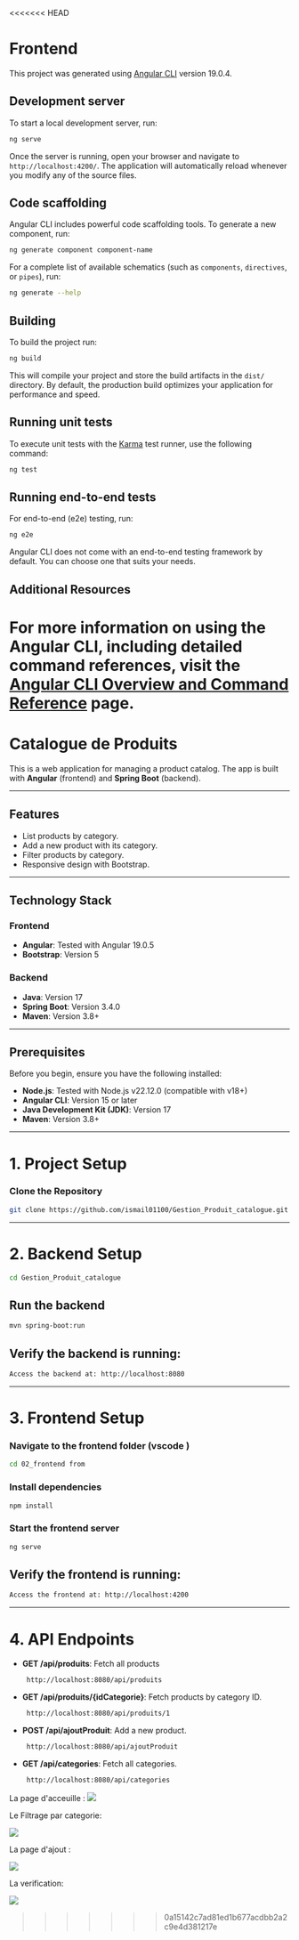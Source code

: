 <<<<<<< HEAD
# Frontend

This project was generated using [Angular CLI](https://github.com/angular/angular-cli) version 19.0.4.

## Development server

To start a local development server, run:

```bash
ng serve
```

Once the server is running, open your browser and navigate to `http://localhost:4200/`. The application will automatically reload whenever you modify any of the source files.

## Code scaffolding

Angular CLI includes powerful code scaffolding tools. To generate a new component, run:

```bash
ng generate component component-name
```

For a complete list of available schematics (such as `components`, `directives`, or `pipes`), run:

```bash
ng generate --help
```

## Building

To build the project run:

```bash
ng build
```

This will compile your project and store the build artifacts in the `dist/` directory. By default, the production build optimizes your application for performance and speed.

## Running unit tests

To execute unit tests with the [Karma](https://karma-runner.github.io) test runner, use the following command:

```bash
ng test
```

## Running end-to-end tests

For end-to-end (e2e) testing, run:

```bash
ng e2e
```

Angular CLI does not come with an end-to-end testing framework by default. You can choose one that suits your needs.

## Additional Resources

For more information on using the Angular CLI, including detailed command references, visit the [Angular CLI Overview and Command Reference](https://angular.dev/tools/cli) page.
=======
# Catalogue de Produits

This is a web application for managing a product catalog. The app is built with **Angular** (frontend) and **Spring Boot** (backend).

---

## Features
- List products by category.
- Add a new product with its category.
- Filter products by category.
- Responsive design with Bootstrap.

---

## Technology Stack
### Frontend
- **Angular**: Tested with Angular 19.0.5
- **Bootstrap**: Version 5

### Backend
- **Java**: Version 17
- **Spring Boot**: Version 3.4.0
- **Maven**: Version 3.8+

---

## Prerequisites
Before you begin, ensure you have the following installed:
- **Node.js**: Tested with Node.js v22.12.0 (compatible with v18+)
- **Angular CLI**: Version 15 or later
- **Java Development Kit (JDK)**: Version 17
- **Maven**: Version 3.8+

---

# 1. Project Setup

### Clone the Repository

```bash
git clone https://github.com/ismail01100/Gestion_Produit_catalogue.git
```

---

# 2. Backend Setup
 ```bash
cd Gestion_Produit_catalogue
```
##  Run the backend
```bash
mvn spring-boot:run
```
## Verify the backend is running:
```bash
Access the backend at: http://localhost:8080
```
---
# 3. Frontend Setup
  ### Navigate to the frontend folder (vscode )
  ```bash
cd 02_frontend from 
```
### Install dependencies
```bash
npm install
```
### Start the frontend server
```bash
ng serve

```
## Verify the frontend is running:
```bash
Access the frontend at: http://localhost:4200
```
---
# 4. API Endpoints
- **GET /api/produits**: Fetch all products
  ``` bash
   http://localhost:8080/api/produits
   ```
- **GET /api/produits/{idCategorie}**: Fetch products by category ID.
  ``` bash
   http://localhost:8080/api/produits/1
   ```
- **POST /api/ajoutProduit**: Add a new product.
  ``` bash
   http://localhost:8080/api/ajoutProduit
   ```
- **GET /api/categories**: Fetch all categories.
  ``` bash
   http://localhost:8080/api/categories
   ```
<div>
   La page d'acceuille : 
   
   <img src="https://github.com/user-attachments/assets/d564e1e4-56a9-43e6-9d28-b4d0efe910ce" >
   
   Le Filtrage par categorie:
   
   <img src="https://github.com/user-attachments/assets/e284b511-dbfd-48f2-be07-e8954b1e3965" >

   La page d'ajout :
   
   <img src="https://github.com/user-attachments/assets/2404f827-21f0-4f5f-afc6-89ed841c5d3f" >
   
   La verification:
   
   <img src="https://github.com/user-attachments/assets/b6b18b77-d1c2-4e36-b633-93cf4eea464f" >

   
</div>

>>>>>>> 0a15142c7ad81ed1b677acdbb2a2c9e4d381217e
